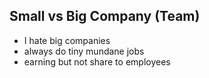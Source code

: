 Small vs Big Company (Team)
---------

* I hate big companies
* always do tiny mundane jobs
* earning but not share to employees